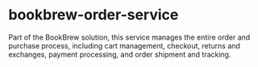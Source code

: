 # bookbrew-order-service
Part of the BookBrew solution, this service manages the entire order and purchase process, including cart management, checkout, returns and exchanges, payment processing, and order shipment and tracking.
